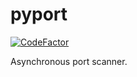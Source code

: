 # pyport

[![CodeFactor](https://www.codefactor.io/repository/github/diodemusic/pyport/badge/main)](https://www.codefactor.io/repository/github/diodemusic/pyport/overview/main)

Asynchronous port scanner.
